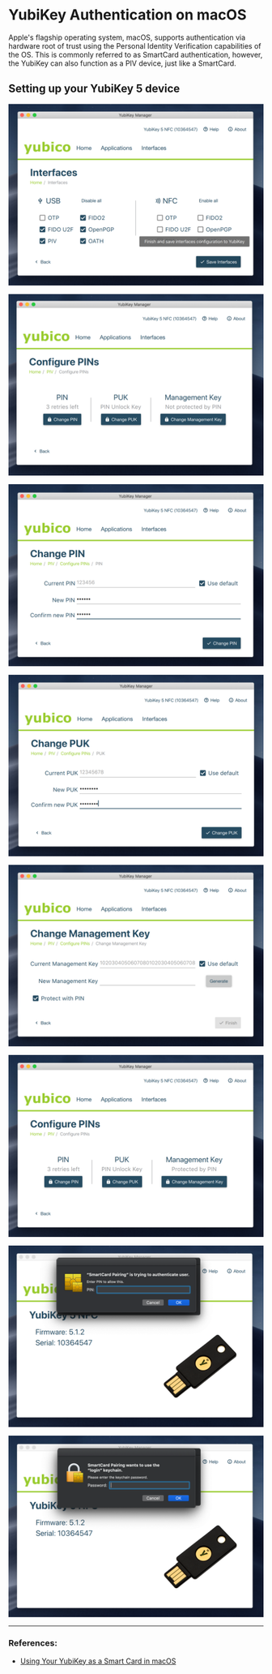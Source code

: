 # YubiKey Authentication on macOS

Apple's flagship operating system, macOS, supports authentication via hardware root of trust using the Personal Identity Verification capabilities of the OS.  This is commonly referred to as SmartCard authentication, however, the YubiKey can also function as a PIV device, just like a SmartCard.

## Setting up your YubiKey 5 device

[![Configure enabled YubiKey interfaces](/img/yubikey-interfaces.png "Configure enabled YubiKey interfaces")](/img/yubikey-interfaces.png)

[![Configure YubiKey PINs](/img/yubikey-configure-pins.png "Configure YubiKey PINs")](/img/yubikey-configure-pins.png)

[![Set PIN](/img/yubikey-set-pin.png "Set PIN")](/img/yubikey-set-pin.png)

[![Set PUK](/img/yubikey-set-puk.png "Set PUK")](/img/yubikey-set-puk.png)

[![Set key](/img/yubikey-set-key.png "Set key")](/img/yubikey-set-key.png)

[![PINs configured](/img/yubikey-post-configure-pins.png "PINs configured")](/img/yubikey-post-configure-pins.png)

[![Enter pairing PIN](/img/yubikey-pairing-pin.png "Enter pairing PIN")](/img/yubikey-pairing-pin.png)

[![Enter KeyChain password](/img/yubikey-pairing-keychain.png "Enter KeyChain password")](/img/yubikey-pairing-keychain.png)


---

### References:

- [Using Your YubiKey as a Smart Card in macOS](https://support.yubico.com/support/solutions/articles/15000006468)
